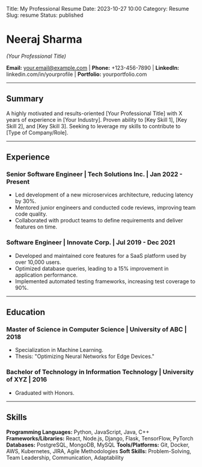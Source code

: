 <!-- content/resume.md -->
Title: My Professional Resume
Date: 2023-10-27 10:00
Category: Resume
Slug: resume
Status: published

# Neeraj Sharma
*(Your Professional Title)*

**Email:** your.email@example.com | **Phone:** +123-456-7890 | **LinkedIn:** linkedin.com/in/yourprofile | **Portfolio:** yourportfolio.com

---

## Summary
A highly motivated and results-oriented [Your Professional Title] with X years of experience in [Your Industry]. Proven ability to [Key Skill 1], [Key Skill 2], and [Key Skill 3]. Seeking to leverage my skills to contribute to [Type of Company/Role].

---

## Experience

### Senior Software Engineer | Tech Solutions Inc. | Jan 2022 - Present
* Led development of a new microservices architecture, reducing latency by 30%.
* Mentored junior engineers and conducted code reviews, improving team code quality.
* Collaborated with product teams to define requirements and deliver features on time.

### Software Engineer | Innovate Corp. | Jul 2019 - Dec 2021
* Developed and maintained core features for a SaaS platform used by over 10,000 users.
* Optimized database queries, leading to a 15% improvement in application performance.
* Implemented automated testing frameworks, increasing test coverage to 90%.

---

## Education

### Master of Science in Computer Science | University of ABC | 2018
* Specialization in Machine Learning.
* Thesis: "Optimizing Neural Networks for Edge Devices."

### Bachelor of Technology in Information Technology | University of XYZ | 2016
* Graduated with Honors.

---

## Skills

**Programming Languages:** Python, JavaScript, Java, C++
**Frameworks/Libraries:** React, Node.js, Django, Flask, TensorFlow, PyTorch
**Databases:** PostgreSQL, MongoDB, MySQL
**Tools/Platforms:** Git, Docker, AWS, Kubernetes, JIRA, Agile Methodologies
**Soft Skills:** Problem-Solving, Team Leadership, Communication, Adaptability
